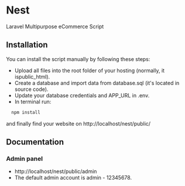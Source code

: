 # Nest
Laravel Multipurpose eCommerce Script
## Installation
You can install the script manually by following these steps:

- Upload all files into the root folder of your hosting (normally, it ispublic_html).
- Create a database and import data from database.sql (it's located in source code).
- Update your database credentials and APP_URL in .env.
- In terminal run:
```bash
  npm install
```
and finally find your website on http://localhost/nest/public/
## Documentation

### Admin panel

- http://localhost/nest/public/admin
- The default admin account is admin - 12345678.
